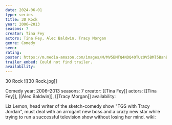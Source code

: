 ```yaml
---
date: 2024-06-01
type: series
title: 30 Rock
year: 2006–2013
seasons: 7
creator: Tina Fey
actors: Tina Fey, Alec Baldwin, Tracy Morgan
genre: Comedy
seen:
rating: 
poster: https://m.media-amazon.com/images/M/MV5BMTQ4NDQ4OTUzOV5BMl5BanBnXkFtZTcwMjMzMTUyNw@@._V1_SX300.jpg
trailer_embed: Could not find trailer.
availability:
---
```


30 Rock
![[30 Rock.jpg]]

Comedy
year: 2006–2013
seasons: 7
creator: [[Tina Fey]]
actors: [[Tina Fey]], [[Alec Baldwin]], [[Tracy Morgan]]
availability:

Liz Lemon, head writer of the sketch-comedy show "TGS with Tracy Jordan", must deal with an arrogant new boss and a crazy new star while trying to run a successful television show without losing her mind.
wiki: 


